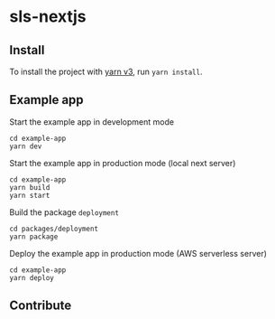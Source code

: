 # sls-nextjs

## Install

To install the project with [yarn v3](https://yarnpkg.com/getting-started/install), run `yarn install`.

## Example app

Start the example app in development mode

```
cd example-app
yarn dev
```

Start the example app in production mode (local next server)

```
cd example-app
yarn build
yarn start
```

Build the package `deployment`

```
cd packages/deployment
yarn package
```

Deploy the example app in production mode (AWS serverless server)

```
cd example-app
yarn deploy
```

## Contribute
